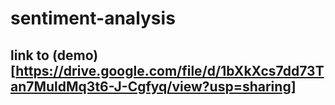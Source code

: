 # sentiment-analysis
## link to (demo)[https://drive.google.com/file/d/1bXkXcs7dd73Tan7MuldMq3t6-J-Cgfyq/view?usp=sharing]
